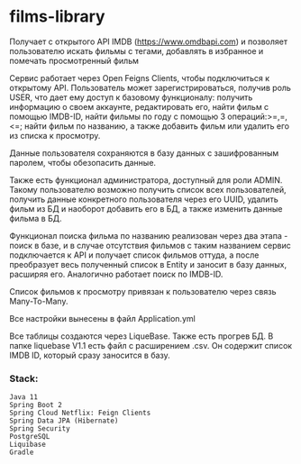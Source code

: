 # films-library
Получает с открытого API IMDB (https://www.omdbapi.com) и позволяет пользователю искать фильмы с тегами, добавлять в избранное и помечать просмотренный фильм 

Сервис работает через Open Feigns Clients, чтобы подключиться к открытому API.
Пользователь может зарегистрироваться, получив роль USER, что дает ему доступ к базовому функционалу: получить информацию о своем аккаунте, редактировать его, найти фильм с помощью IMDB-ID, найти фильмы по году с помощью 3 операций:>=,=,<=; найти фильм по названию, а также добавить фильм или удалить его из списка к просмотру.

Данные пользователя сохраняются в базу данных с зашифрованным паролем, чтобы обезопасить данные.

Также есть функционал администратора, доступный для роли ADMIN. Такому пользователю возможно получить список всех пользователей, получить данные конкретного пользователя через его UUID, удалить фильм из БД и наоборот добавить его в БД, а также изменить данные фильма в БД.

Функционал поиска фильма по названию реализован через два этапа - поиск в базе, и в случае отсутствия фильмов с таким названием сервис подключается к API и получает список фильмов оттуда, а после преобразует весь полученный список в Entity и заносит в базу данных, расширяя его. Аналогично работает поиск по IMDB-ID.

Список фильмов к просмотру привязан к пользователю через связь Many-To-Many.

Все настройки вынесены в файл Application.yml

Все таблицы создаются через LiqueBase. Также есть прогрев БД. В папке liquebase V1.1 есть файл с расширением .csv. Он содержит список IMDB ID, который сразу заносится в базу.

### Stack:
```
Java 11
Spring Boot 2
Spring Cloud Netflix: Feign Clients
Spring Data JPA (Hibernate)
Spring Security
PostgreSQL
Liquibase
Gradle 
```
